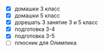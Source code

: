 - [x] домашки 3 класс
- [x] домашки 5 класс
- [x] дорешать 3 занятие 3 и 5 класс
- [x] подготовка 3-4
- [x] подготовка 3-5
- [ ] плюсник для Олимпика